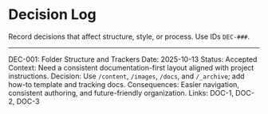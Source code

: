 # Decision Log

Record decisions that affect structure, style, or process. Use IDs `DEC-###`.

---

DEC-001: Folder Structure and Trackers
Date: 2025-10-13
Status: Accepted
Context: Need a consistent documentation-first layout aligned with project instructions.
Decision: Use `/content`, `/images`, `/docs`, and `/_archive`; add how-to template and tracking docs.
Consequences: Easier navigation, consistent authoring, and future-friendly organization.
Links: DOC-1, DOC-2, DOC-3
